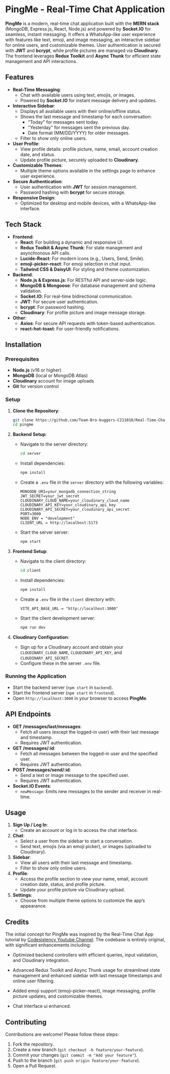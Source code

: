 # PingMe - Real-Time Chat Application


**PingMe** is a modern, real-time chat application built with the **MERN stack** (MongoDB, Express.js, React, Node.js) and powered by **Socket.IO** for seamless, instant messaging. It offers a WhatsApp-like user experience with features like text, emoji, and image messaging, an interactive sidebar for online users, and customizable themes. User authentication is secured with **JWT** and **bcrypt**, while profile pictures are managed via **Cloudinary**. The frontend leverages **Redux Toolkit** and **Async Thunk** for efficient state management and API interactions.

## Features

- **Real-Time Messaging**:
  - Chat with available users using text, emojis, or images.
  - Powered by **Socket.IO** for instant message delivery and updates.
- **Interactive Sidebar**:
  - Displays all available users with their online/offline status.
  - Shows the last message and timestamp for each conversation:
    - "Today" for messages sent today.
    - "Yesterday" for messages sent the previous day.
    - Date format (MM/DD/YYYY) for older messages.
  - Filter to show only online users.
- **User Profile**:
  - View profile details: profile picture, name, email, account creation date, and status.
  - Update profile picture, securely uploaded to **Cloudinary**.
- **Customizable Themes**:
  - Multiple theme options available in the settings page to enhance user experience.
- **Secure Authentication**:
  - User authentication with **JWT** for session management.
  - Password hashing with **bcrypt** for secure storage.
- **Responsive Design**:
  - Optimized for desktop and mobile devices, with a WhatsApp-like interface.

## Tech Stack

- **Frontend**:
  - **React**: For building a dynamic and responsive UI.
  - **Redux Toolkit & Async Thunk**: For state management and asynchronous API calls.
  - **Lucide-React**: For modern icons (e.g., Users, Send, Smile).
  - **emoji-picker-react**: For emoji selection in chat input.
  - **Tailwind CSS & DaisyUI**: For styling and theme customization.
- **Backend**:
  - **Node.js & Express.js**: For RESTful API and server-side logic.
  - **MongoDB & Mongoose**: For database management and schema validation.
  - **Socket.IO**: For real-time bidirectional communication.
  - **JWT**: For secure user authentication.
  - **bcrypt**: For password hashing.
  - **Cloudinary**: For profile picture and image message storage.
- **Other**:
  - **Axios**: For secure API requests with token-based authentication.
  - **react-hot-toast**: For user-friendly notifications.

## Installation

### Prerequisites
- **Node.js** (v16 or higher)
- **MongoDB** (local or MongoDB Atlas)
- **Cloudinary** account for image uploads
- **Git** for version control

### Setup
1. **Clone the Repository**:
   ```bash
   git clone https://github.com/Team-Bro-buggers-C211010/Real-Time-Chat-App-Socket.io.git
   cd pingme
   ```

2. **Backend Setup**:
   - Navigate to the server directory:
     ```bash
     cd server
     ```
   - Install dependencies:
     ```bash
     npm install
     ```
   - Create a `.env` file in the `server` directory with the following variables:
     ```env
     MONGODB_URI=your_mongodb_connection_string
     JWT_SECRET=your_jwt_secret
     CLOUDINARY_CLOUD_NAME=your_cloudinary_cloud_name
     CLOUDINARY_API_KEY=your_cloudinary_api_key
     CLOUDINARY_API_SECRET=your_cloudinary_api_secret
     PORT=3000
     NODE_ENV = "development"
     CLIENT_URL = http://localhost:5173
     ```
   - Start the server server:
     ```bash
     npm start
     ```

3. **Frontend Setup**:
   - Navigate to the client directory:
     ```bash
     cd client
     ```
   - Install dependencies:
     ```bash
     npm install
     ```
   - Create a `.env` file in the `client` directory with:
     ```env
     VITE_API_BASE_URL = "http://localhost:3000"
     ```
   - Start the client development server:
     ```bash
     npm run dev
     ```

4. **Cloudinary Configuration**:
   - Sign up for a Cloudinary account and obtain your `CLOUDINARY_CLOUD_NAME`, `CLOUDINARY_API_KEY`, and `CLOUDINARY_API_SECRET`.
   - Configure these in the server `.env` file.

### Running the Application
- Start the backend server (`npm start` in `backend`).
- Start the frontend server (`npm start` in `frontend`).
- Open `http://localhost:3000` in your browser to access **PingMe**.

## API Endpoints

- **GET /messages/last/messages**:
  - Fetch all users (except the logged-in user) with their last message and timestamp.
  - Requires JWT authentication.
- **GET /messages/:id**:
  - Fetch all messages between the logged-in user and the specified user.
  - Requires JWT authentication.
- **POST /messages/send/:id**:
  - Send a text or image message to the specified user.
  - Requires JWT authentication.
- **Socket.IO Events**:
  - `newMessage`: Emits new messages to the sender and receiver in real-time.

## Usage

1. **Sign Up / Log In**:
   - Create an account or log in to access the chat interface.
2. **Chat**:
   - Select a user from the sidebar to start a conversation.
   - Send text, emojis (via an emoji picker), or images (uploaded to Cloudinary).
3. **Sidebar**:
   - View all users with their last message and timestamp.
   - Filter to show only online users.
4. **Profile**:
   - Access the profile section to view your name, email, account creation date, status, and profile picture.
   - Update your profile picture via Cloudinary upload.
5. **Settings**:
   - Choose from multiple theme options to customize the app’s appearance.

## Credits

The initial concept for PingMe was inspired by the Real-Time Chat App tutorial by [Codesistency Youtube Channel](https://youtu.be/ntKkVrQqBYY?si=P-OfYbt68l6eYES3). The codebase is entirely original, with significant enhancements including:





- Optimized backend controllers with efficient queries, input validation, and Cloudinary integration.



- Advanced Redux Toolkit and Async Thunk usage for streamlined state management and enhanced sidebar with last message timestamps and online user filtering.



- Added emoji support (emoji-picker-react), image messaging, profile picture updates, and customizable themes.
- Chat interface ui enhanced.

## Contributing

Contributions are welcome! Please follow these steps:
1. Fork the repository.
2. Create a new branch (`git checkout -b feature/your-feature`).
3. Commit your changes (`git commit -m "Add your feature"`).
4. Push to the branch (`git push origin feature/your-feature`).
5. Open a Pull Request.